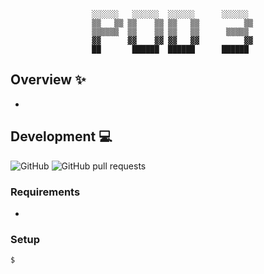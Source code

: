 <div align='center'>

  ```
     ░░░░░░   ░░░░░░  ░░░░░░      ░░░░░░  
     ▒▒   ▒▒ ▒▒    ▒▒ ▒▒   ▒▒          ▒▒ 
     ▒▒▒▒▒▒  ▒▒    ▒▒ ▒▒   ▒▒      ▒▒▒▒▒  
     ▓▓      ▓▓    ▓▓ ▓▓   ▓▓          ▓▓ 
     ██       ██████  ██████      ██████  
  ```
  
</div>

## Overview :sparkles:
- 

## Development :computer:
![GitHub](https://img.shields.io/github/license/LaurierComputingSociety/Pod3) 
![GitHub pull requests](https://img.shields.io/github/issues-pr/LaurierComputingSociety/Pod3)

### Requirements
- 

### Setup
```sh
$
```
